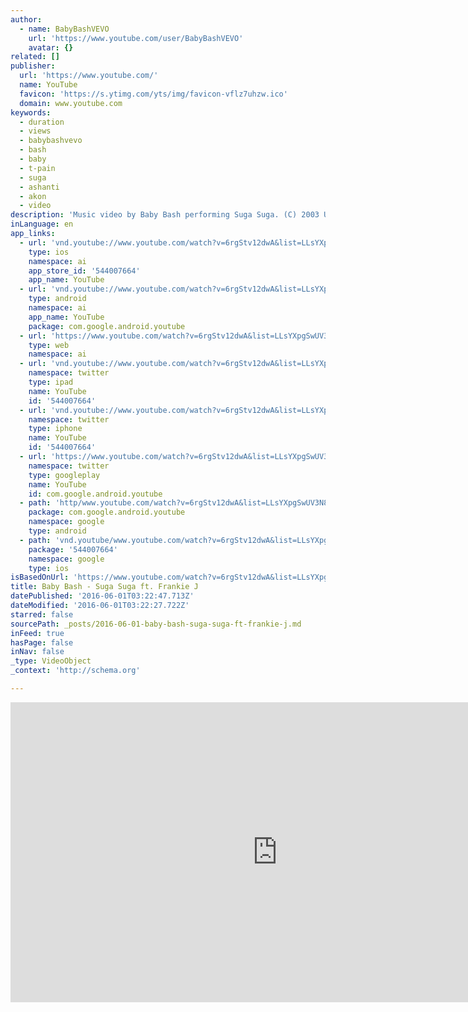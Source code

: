 ```yaml
---
author:
  - name: BabyBashVEVO
    url: 'https://www.youtube.com/user/BabyBashVEVO'
    avatar: {}
related: []
publisher:
  url: 'https://www.youtube.com/'
  name: YouTube
  favicon: 'https://s.ytimg.com/yts/img/favicon-vflz7uhzw.ico'
  domain: www.youtube.com
keywords:
  - duration
  - views
  - babybashvevo
  - bash
  - baby
  - t-pain
  - suga
  - ashanti
  - akon
  - video
description: 'Music video by Baby Bash performing Suga Suga. (C) 2003 Universal Records, a Division of UMG Recordings, Inc.'
inLanguage: en
app_links:
  - url: 'vnd.youtube://www.youtube.com/watch?v=6rgStv12dwA&list=LLsYXpgSwUV3N8XVfVgPV0rw&index=54&feature=applinks'
    type: ios
    namespace: ai
    app_store_id: '544007664'
    app_name: YouTube
  - url: 'vnd.youtube://www.youtube.com/watch?v=6rgStv12dwA&list=LLsYXpgSwUV3N8XVfVgPV0rw&index=54&feature=applinks'
    type: android
    namespace: ai
    app_name: YouTube
    package: com.google.android.youtube
  - url: 'https://www.youtube.com/watch?v=6rgStv12dwA&list=LLsYXpgSwUV3N8XVfVgPV0rw&index=54&feature=applinks'
    type: web
    namespace: ai
  - url: 'vnd.youtube://www.youtube.com/watch?v=6rgStv12dwA&list=LLsYXpgSwUV3N8XVfVgPV0rw&index=54&feature=applinks'
    namespace: twitter
    type: ipad
    name: YouTube
    id: '544007664'
  - url: 'vnd.youtube://www.youtube.com/watch?v=6rgStv12dwA&list=LLsYXpgSwUV3N8XVfVgPV0rw&index=54&feature=applinks'
    namespace: twitter
    type: iphone
    name: YouTube
    id: '544007664'
  - url: 'https://www.youtube.com/watch?v=6rgStv12dwA&list=LLsYXpgSwUV3N8XVfVgPV0rw&index=54'
    namespace: twitter
    type: googleplay
    name: YouTube
    id: com.google.android.youtube
  - path: 'http/www.youtube.com/watch?v=6rgStv12dwA&list=LLsYXpgSwUV3N8XVfVgPV0rw&index=54'
    package: com.google.android.youtube
    namespace: google
    type: android
  - path: 'vnd.youtube/www.youtube.com/watch?v=6rgStv12dwA&list=LLsYXpgSwUV3N8XVfVgPV0rw&index=54'
    package: '544007664'
    namespace: google
    type: ios
isBasedOnUrl: 'https://www.youtube.com/watch?v=6rgStv12dwA&list=LLsYXpgSwUV3N8XVfVgPV0rw&index=54'
title: Baby Bash - Suga Suga ft. Frankie J
datePublished: '2016-06-01T03:22:47.713Z'
dateModified: '2016-06-01T03:22:27.722Z'
starred: false
sourcePath: _posts/2016-06-01-baby-bash-suga-suga-ft-frankie-j.md
inFeed: true
hasPage: false
inNav: false
_type: VideoObject
_context: 'http://schema.org'

---
```

<iframe src="https://cdn.embedly.com/widgets/media.html?src=https%3A%2F%2Fwww.youtube.com%2Fembed%2F6rgStv12dwA%3Ffeature%3Doembed&amp;url=http%3A%2F%2Fwww.youtube.com%2Fwatch%3Fv%3D6rgStv12dwA&amp;image=https%3A%2F%2Fi.ytimg.com%2Fvi%2F6rgStv12dwA%2Fhqdefault.jpg&amp;key=b7d04c9b404c499eba89ee7072e1c4f7&amp;type=text%2Fhtml&amp;schema=youtube" width="854" height="480" scrolling="no" frameborder="0" allowfullscreen="" style=""></iframe>
